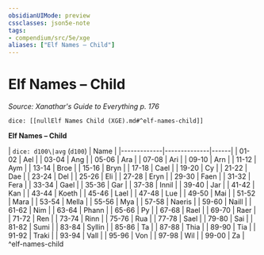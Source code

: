 ```yaml
---
obsidianUIMode: preview
cssclasses: json5e-note
tags:
- compendium/src/5e/xge
aliases: ["Elf Names – Child"]
---
```

# Elf Names – Child
*Source: Xanathar's Guide to Everything p. 176* 

`dice: [[nullElf Names Child (XGE).md#^elf-names-child]]`

**Elf Names – Child**

| `dice: d100\|avg` (`d100`) | Name |
|-------------|--------------|------|
| 01-02 | Ael |
| 03-04 | Ang |
| 05-06 | Ara |
| 07-08 | Ari |
| 09-10 | Arn |
| 11-12 | Aym |
| 13-14 | Broe |
| 15-16 | Bryn |
| 17-18 | Cael |
| 19-20 | Cy |
| 21-22 | Dae |
| 23-24 | Del |
| 25-26 | Eli |
| 27-28 | Eryn |
| 29-30 | Faen |
| 31-32 | Fera |
| 33-34 | Gael |
| 35-36 | Gar |
| 37-38 | Innil |
| 39-40 | Jar |
| 41-42 | Kan |
| 43-44 | Koeth |
| 45-46 | Lael |
| 47-48 | Lue |
| 49-50 | Mai |
| 51-52 | Mara |
| 53-54 | Mella |
| 55-56 | Mya |
| 57-58 | Naeris |
| 59-60 | Naill |
| 61-62 | Nim |
| 63-64 | Phann |
| 65-66 | Py |
| 67-68 | Rael |
| 69-70 | Raer |
| 71-72 | Ren |
| 73-74 | Rinn |
| 75-76 | Rua |
| 77-78 | Sael |
| 79-80 | Sai |
| 81-82 | Sumi |
| 83-84 | Syllin |
| 85-86 | Ta |
| 87-88 | Thia |
| 89-90 | Tia |
| 91-92 | Traki |
| 93-94 | Vall |
| 95-96 | Von |
| 97-98 | Wil |
| 99-00 | Za |
^elf-names-child